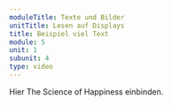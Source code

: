 ```yaml
---
moduleTitle: Texte und Bilder
unitTitle: Lesen auf Displays
title: Beispiel viel Text
module: 5
unit: 1
subunit: 4
type: video
---
```



Hier The Science of Happiness einbinden. 